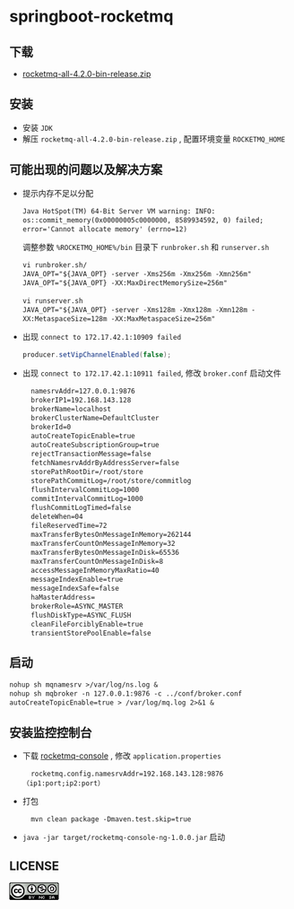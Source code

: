 # springboot-rocketmq

## 下载

- [rocketmq-all-4.2.0-bin-release.zip](https://www.apache.org/dyn/closer.cgi?path=rocketmq/4.2.0/rocketmq-all-4.2.0-bin-release.zip)

## 安装

- 安装 `JDK`
- 解压 `rocketmq-all-4.2.0-bin-release.zip` , 配置环境变量 `ROCKETMQ_HOME`

## 可能出现的问题以及解决方案

- 提示内存不足以分配

    ```
    Java HotSpot(TM) 64-Bit Server VM warning: INFO: os::commit_memory(0x00000005c0000000, 8589934592, 0) failed; error='Cannot allocate memory' (errno=12)
    ```
  调整参数 `%ROCKETMQ_HOME%/bin` 目录下 `runbroker.sh` 和 `runserver.sh`
  
  ```shell
  vi runbroker.sh/
  JAVA_OPT="${JAVA_OPT} -server -Xms256m -Xmx256m -Xmn256m"
  JAVA_OPT="${JAVA_OPT} -XX:MaxDirectMemorySize=256m"
    
  vi runserver.sh
  JAVA_OPT="${JAVA_OPT} -server -Xms128m -Xmx128m -Xmn128m -XX:MetaspaceSize=128m -XX:MaxMetaspaceSize=256m"
  ```

- 出现 `connect to 172.17.42.1:10909 failed`

  ```java
  producer.setVipChannelEnabled(false);
  ```

- 出现 `connect to 172.17.42.1:10911 failed`, 修改 `broker.conf` 启动文件

  ```
    namesrvAddr=127.0.0.1:9876
    brokerIP1=192.168.143.128
    brokerName=localhost
    brokerClusterName=DefaultCluster
    brokerId=0
    autoCreateTopicEnable=true
    autoCreateSubscriptionGroup=true
    rejectTransactionMessage=false
    fetchNamesrvAddrByAddressServer=false
    storePathRootDir=/root/store
    storePathCommitLog=/root/store/commitlog
    flushIntervalCommitLog=1000
    commitIntervalCommitLog=1000
    flushCommitLogTimed=false
    deleteWhen=04
    fileReservedTime=72
    maxTransferBytesOnMessageInMemory=262144
    maxTransferCountOnMessageInMemory=32
    maxTransferBytesOnMessageInDisk=65536
    maxTransferCountOnMessageInDisk=8
    accessMessageInMemoryMaxRatio=40
    messageIndexEnable=true
    messageIndexSafe=false
    haMasterAddress=
    brokerRole=ASYNC_MASTER
    flushDiskType=ASYNC_FLUSH
    cleanFileForciblyEnable=true
    transientStorePoolEnable=false
  ```
  
## 启动

```shell
nohup sh mqnamesrv >/var/log/ns.log &
nohup sh mqbroker -n 127.0.0.1:9876 -c ../conf/broker.conf autoCreateTopicEnable=true > /var/log/mq.log 2>&1 &  
```

## 安装监控控制台

- 下载 [rocketmq-console](https://github.com/apache/rocketmq-externals/tree/master/rocketmq-console) , 修改 `application.properties` 

  ```properties
    rocketmq.config.namesrvAddr=192.168.143.128:9876（ip1:port;ip2:port）
  ```
- 打包

  ```properties
    mvn clean package -Dmaven.test.skip=true
  ```
 - `java -jar target/rocketmq-console-ng-1.0.0.jar` 启动 

## LICENSE

![](LICENSE.png)
